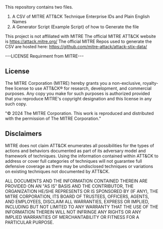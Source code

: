 This repository contains two files. 

1. A CSV of MITRE ATT&CK Technique Enterprise IDs and Plain English Names
2. A Generator Script (Example Script) of how to Generate the file


This project is not affiliated with MITRE
The official MITRE ATT&CK website is https://attack.mitre.org/
The official MITRE Repos used to generate the CSV are hosted here: 
https://github.com/mitre-attack/attack-stix-data/ 


---LICENSE Requirment from MITRE---

License
-------
The MITRE Corporation (MITRE) hereby grants you a non-exclusive, royalty-free license to use ATT&CK® for research, 
development, and commercial purposes. Any copy you make for such purposes is authorized provided that you reproduce
MITRE's copyright designation and this license in any such copy.

"© 2024 The MITRE Corporation. This work is reproduced and distributed with the permission of The MITRE Corporation."

Disclaimers
-----------
MITRE does not claim ATT&CK enumerates all possibilities for the types of actions and behaviors documented as part
of its adversary model and framework of techniques. Using the information contained within ATT&CK to address or cover
full categories of techniques will not guarantee full defensive coverage as there may be undisclosed techniques or 
variations on existing techniques not documented by ATT&CK.

ALL DOCUMENTS AND THE INFORMATION CONTAINED THEREIN ARE PROVIDED ON AN "AS IS" BASIS AND THE CONTRIBUTOR, THE
ORGANIZATION HE/SHE REPRESENTS OR IS SPONSORED BY (IF ANY), THE MITRE CORPORATION, ITS BOARD OF TRUSTEES, OFFICERS, 
AGENTS, AND EMPLOYEES, DISCLAIM ALL WARRANTIES, EXPRESS OR IMPLIED, INCLUDING BUT NOT LIMITED TO ANY WARRANTY THAT 
THE USE OF THE INFORMATION THEREIN WILL NOT INFRINGE ANY RIGHTS OR ANY IMPLIED WARRANTIES OF MERCHANTABILITY OR 
FITNESS FOR A PARTICULAR PURPOSE.
